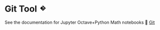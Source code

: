 # Git Tool <img src="docs/_media/gitbutton.png" alt="drawing" width="25"/>
See the documentation for Jupyter Octave+Python Math notebooks :link: [Git](docs/Studies/Services/JupyterOctavePythonMath/SidebarMenu/Git.md) 
